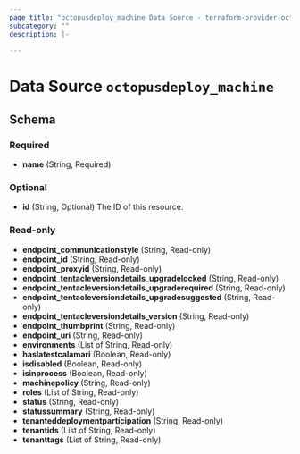 ```yaml
---
page_title: "octopusdeploy_machine Data Source - terraform-provider-octopusdeploy"
subcategory: ""
description: |-
  
---
```


# Data Source `octopusdeploy_machine`





## Schema

### Required

- **name** (String, Required)

### Optional

- **id** (String, Optional) The ID of this resource.

### Read-only

- **endpoint_communicationstyle** (String, Read-only)
- **endpoint_id** (String, Read-only)
- **endpoint_proxyid** (String, Read-only)
- **endpoint_tentacleversiondetails_upgradelocked** (String, Read-only)
- **endpoint_tentacleversiondetails_upgraderequired** (String, Read-only)
- **endpoint_tentacleversiondetails_upgradesuggested** (String, Read-only)
- **endpoint_tentacleversiondetails_version** (String, Read-only)
- **endpoint_thumbprint** (String, Read-only)
- **endpoint_uri** (String, Read-only)
- **environments** (List of String, Read-only)
- **haslatestcalamari** (Boolean, Read-only)
- **isdisabled** (Boolean, Read-only)
- **isinprocess** (Boolean, Read-only)
- **machinepolicy** (String, Read-only)
- **roles** (List of String, Read-only)
- **status** (String, Read-only)
- **statussummary** (String, Read-only)
- **tenanteddeploymentparticipation** (String, Read-only)
- **tenantids** (List of String, Read-only)
- **tenanttags** (List of String, Read-only)


